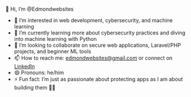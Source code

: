 👋 Hi, I’m @Edmondwebsites  
- 👀 I’m interested in web development, cybersecurity, and machine learning  
- 🌱 I’m currently learning more about cybersecurity practices and diving into machine learning with Python  
- 💞️ I’m looking to collaborate on secure web applications, Laravel/PHP projects, and beginner ML tools  
- 📫 How to reach me: edmondwebsites@gmail.com or connect on [LinkedIn](https://www.linkedin.com/in/yourprofile)  
- 😄 Pronouns: he/him  
- ⚡ Fun fact: I’m just as passionate about protecting apps as I am about building them 🔐🤖  

